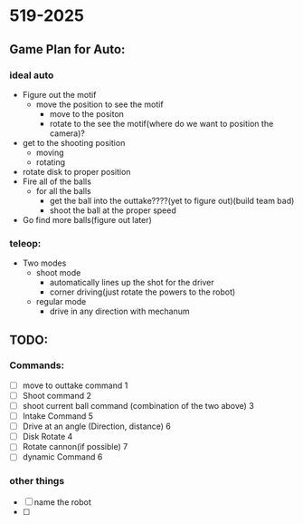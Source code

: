 # 519-2025

## Game Plan for Auto:
### ideal auto
- Figure out the motif
  - move the position to see the motif
    - move to the positon
    - rotate to the see the motif(where do we want to position the camera)?
- get to the shooting position
  - moving
  - rotating 
- rotate disk to proper position
- Fire all of the balls
  - for all the balls 
    - get the ball into the outtake????(yet to figure out)(build team bad)
    - shoot the ball at the proper speed
- Go find more balls(figure out later)
### teleop:
- Two modes
  - shoot mode
    - automatically lines up the shot for the driver
    - corner driving(just rotate the powers to the robot)
  - regular mode
    - drive in any direction with mechanum
  
## TODO:
### Commands:
- [ ] move to outtake command 1 
- [ ] Shoot command 2
- [ ] shoot current ball command (combination of the two above) 3
- [ ] Intake Command 5
- [ ] Drive at an angle (Direction, distance) 6
- [ ] Disk Rotate 4
- [ ] Rotate cannon(if possible) 7
- [ ] dynamic Command 6
### other things
- [ ] name the robot
- [ ] 
